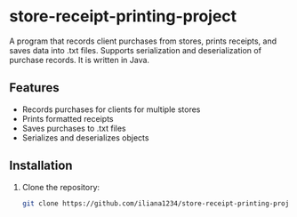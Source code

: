# store-receipt-printing-project

A program that records client purchases from stores, prints receipts, and saves data into .txt files. Supports serialization and deserialization of purchase records. It is written in Java.

## Features
- Records purchases for clients for multiple stores
- Prints formatted receipts
- Saves purchases to .txt files
- Serializes and deserializes objects

## Installation
1. Clone the repository:
   ```bash
   git clone https://github.com/iliana1234/store-receipt-printing-project.git
